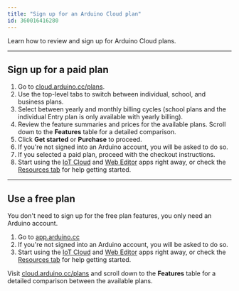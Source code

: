 ```yaml
---
title: "Sign up for an Arduino Cloud plan"
id: 360016416280
---
```


Learn how to review and sign up for Arduino Cloud plans.

---

## Sign up for a paid plan

1. Go to [cloud.arduino.cc/plans](https://cloud.arduino.cc/plans).
2. Use the top-level tabs to switch between individual, school, and business plans.
3. Select between yearly and monthly billing cycles (school plans and the individual Entry plan is only available with yearly billing).
4. Review the feature summaries and prices for the available plans. Scroll down to the **Features** table for a detailed comparison.
5. Click **Get started** or **Purchase** to proceed.
6. If you're not signed into an Arduino account, you will be asked to do so.
7. If you selected a paid plan, proceed with the checkout instructions.
8. Start using the [IoT Cloud](https://app.arduino.cc/) and [Web Editor](https://create.arduino.cc/editor) apps right away, or check the [Resources tab](https://cloud.arduino.cc/home/resources) for help getting started.

---

## Use a free plan

You don't need to sign up for the free plan features, you only need an Arduino account.

1. Go to [app.arduino.cc](https://app.arduino.cc/)
2. If you're not signed into an Arduino account, you will be asked to do so.
3. Start using the [IoT Cloud](https://app.arduino.cc/) and [Web Editor](https://create.arduino.cc/editor) apps right away, or check the [Resources tab](https://app.arduino.cc/resources) for help getting started.

Visit [cloud.arduino.cc/plans](https://cloud.arduino.cc/plans) and scroll down to the **Features** table for a detailed comparison between the available plans.
